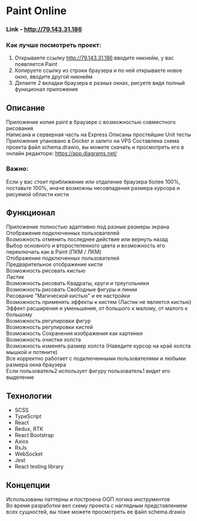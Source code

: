 # Paint Online
### Link - http://79.143.31.186
### Как лучше посмотреть проект:
1. Открываете ссылку http://79.143.31.186 вводите никнейм, у вас появляется Paint <br />
2. Копируете ссылку из строки браузера и по ней открываете новое окно, вводите другой никнейм<br />
3. Делаете 2 вкладки браузера в разных окнах, рисуете видя полный функционал приложения <br />


## Описание
Приложение копия paint в браузере с возможностью совместного рисования <br />
Написана и серверная часть на Express
Описаны простейшие Unit тесты
Приложение упаковано в Docker и залито на VPS
Составлена схема проекта файл schema.drawio, вы можете скачать и просмотреть его в онлайн редакторе: https://app.diagrams.net/

### Важно:
Если у вас стоит приближение или отдаление браузера более 100%, поставьте 100%, иначе возможны несовпадения размера курсора и рисуемой области кисти 

## Функционал
Приложение полностью адаптивно под разные размеры экрана <br />
Отображение подключенных пользователей <br />
Возможность отменить последнее действие или вернуть назад <br />
Выбор основного и второстепенного цвета и возможность его переключать как в Paint (ПКМ / ЛКМ)<br />
Отображение подключенных пользователей <br />
Предварительное отображение кисти <br />
Возможность рисовать кистью <br />
Ластик <br />
Возможность рисовать Квадраты, круги и треугольники <br />
Возможность рисовать Свободные фигуры и линии <br />
Рисование "Магической кистью" и ее настройки <br />
Возможность применять эффекты к кистям (Ластик не является кистью)<br />
Эффект расширения и уменьшения, от большого к малому, от малого к большому<br />
Возможность регулировки фигур<br />
Возможность регулировки кистей<br />
Возможность Сохранения изображения как картинки<br />
Возможность очистки холста<br />
Возможность изменять размер холста (Наведите курсор на край холста мышкой и потяните)<br />
Все корректно работает с подключенными пользователями и любыми размера окна браузера<br />
Если пользователь2 использует фигуру пользователь1 видит его выделение<br />


## Технологии
- SCSS
- TypeScript 
- React
- Redux, RTK 
- React Bootstrap
- Axios
- RxJs
- WebSocket
- Jest
- React testing library


## Концепции
Использованы паттерны и построена ООП логика инструментов <br />
Во время разработки вел схему проекта с наглядным представлением всех сущностей, вы тоже можете просмотреть ее файл schema.drawio <br />
